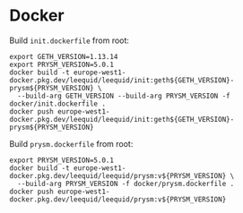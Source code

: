 # Docker

Build `init.dockerfile` from root:
````shell
export GETH_VERSION=1.13.14
export PRYSM_VERSION=5.0.1
docker build -t europe-west1-docker.pkg.dev/leequid/leequid/init:geth${GETH_VERSION}-prysm${PRYSM_VERSION} \
  --build-arg GETH_VERSION --build-arg PRYSM_VERSION -f docker/init.dockerfile .
docker push europe-west1-docker.pkg.dev/leequid/leequid/init:geth${GETH_VERSION}-prysm${PRYSM_VERSION}
````

Build `prysm.dockerfile` from root:
````shell
export PRYSM_VERSION=5.0.1
docker build -t europe-west1-docker.pkg.dev/leequid/leequid/prysm:v${PRYSM_VERSION} \
  --build-arg PRYSM_VERSION -f docker/prysm.dockerfile .
docker push europe-west1-docker.pkg.dev/leequid/leequid/prysm:v${PRYSM_VERSION}
````
